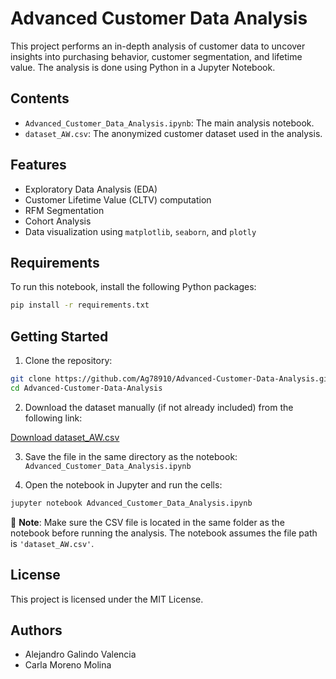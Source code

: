 # Advanced Customer Data Analysis

This project performs an in-depth analysis of customer data to uncover insights into purchasing behavior, customer segmentation, and lifetime value. The analysis is done using Python in a Jupyter Notebook.

## Contents

- `Advanced_Customer_Data_Analysis.ipynb`: The main analysis notebook.
- `dataset_AW.csv`: The anonymized customer dataset used in the analysis.

## Features

- Exploratory Data Analysis (EDA)
- Customer Lifetime Value (CLTV) computation
- RFM Segmentation
- Cohort Analysis
- Data visualization using `matplotlib`, `seaborn`, and `plotly`

## Requirements

To run this notebook, install the following Python packages:

```bash
pip install -r requirements.txt
```

## Getting Started

1. Clone the repository:

```bash
git clone https://github.com/Ag78910/Advanced-Customer-Data-Analysis.git
cd Advanced-Customer-Data-Analysis
```

2. Download the dataset manually (if not already included) from the following link:

[Download dataset_AW.csv](https://raw.githubusercontent.com/Ag78910/Advanced-Customer-Data-Analysis/main/dataset_AW.csv)

3. Save the file in the same directory as the notebook:  
   `Advanced_Customer_Data_Analysis.ipynb`

4. Open the notebook in Jupyter and run the cells:

```bash
jupyter notebook Advanced_Customer_Data_Analysis.ipynb
```

📌 **Note**: Make sure the CSV file is located in the same folder as the notebook before running the analysis. The notebook assumes the file path is `'dataset_AW.csv'`.

## License

This project is licensed under the MIT License.

## Authors

- Alejandro Galindo Valencia
- Carla Moreno Molina

